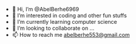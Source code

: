 - 👋 Hi, I’m @AbelBerhe6969
- 👀 I’m interested in coding and other fun stuffs
- 🌱 I’m currently learning computer science
- 💞️ I’m looking to collaborate on ...
- 📫 How to reach me abelberhe553@gmail.com

<!---
AbelBerhe6969/AbelBerhe6969 is a ✨ special ✨ repository because its `README.md` (this file) appears on your GitHub profile.
You can click the Preview link to take a look at your changes.
--->
